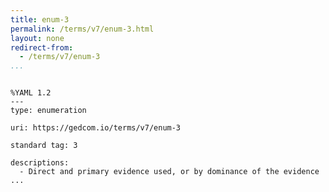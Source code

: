 ```yaml
---
title: enum-3
permalink: /terms/v7/enum-3.html
layout: none
redirect-from:
  - /terms/v7/enum-3
...
```


```

%YAML 1.2
---
type: enumeration

uri: https://gedcom.io/terms/v7/enum-3

standard tag: 3

descriptions:
  - Direct and primary evidence used, or by dominance of the evidence
...

```
